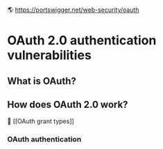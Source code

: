 🌎 https://portswigger.net/web-security/oauth

# OAuth 2.0 authentication vulnerabilities
## What is OAuth?
## How does OAuth 2.0 work?
📃 [[OAuth grant types]]
### OAuth authentication